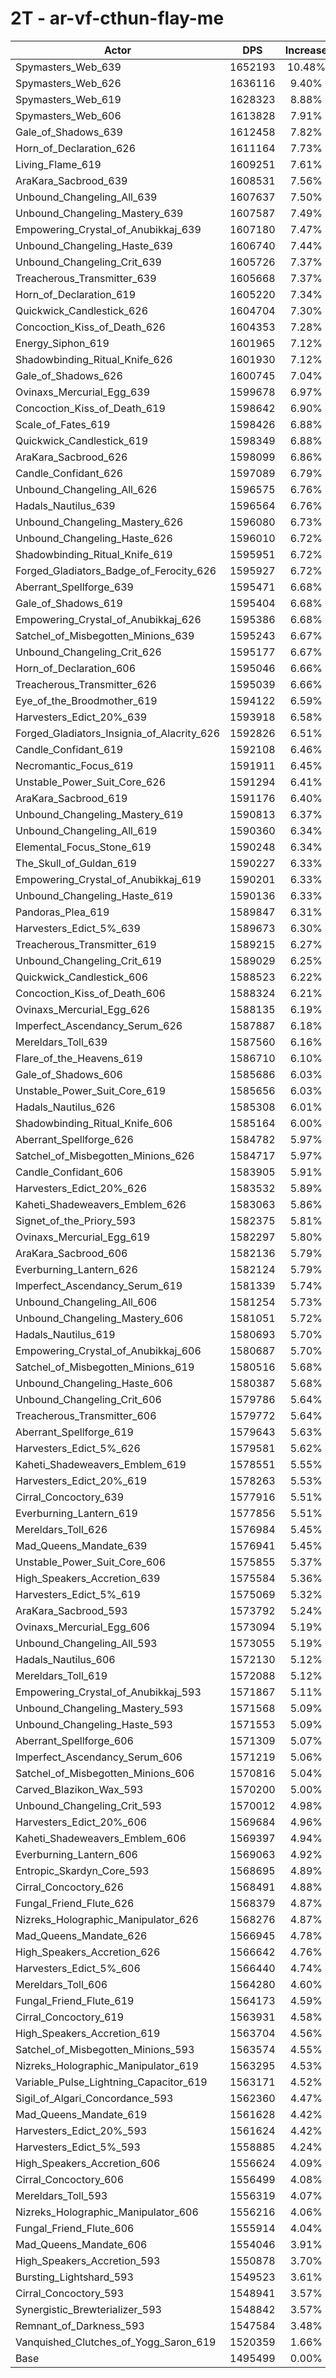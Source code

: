 # 2T - ar-vf-cthun-flay-me
| Actor | DPS | Increase |
|---|:---:|:---:|
|Spymasters_Web_639|1652193|10.48%|
|Spymasters_Web_626|1636116|9.40%|
|Spymasters_Web_619|1628323|8.88%|
|Spymasters_Web_606|1613828|7.91%|
|Gale_of_Shadows_639|1612458|7.82%|
|Horn_of_Declaration_626|1611164|7.73%|
|Living_Flame_619|1609251|7.61%|
|AraKara_Sacbrood_639|1608531|7.56%|
|Unbound_Changeling_All_639|1607637|7.50%|
|Unbound_Changeling_Mastery_639|1607587|7.49%|
|Empowering_Crystal_of_Anubikkaj_639|1607180|7.47%|
|Unbound_Changeling_Haste_639|1606740|7.44%|
|Unbound_Changeling_Crit_639|1605726|7.37%|
|Treacherous_Transmitter_639|1605668|7.37%|
|Horn_of_Declaration_619|1605220|7.34%|
|Quickwick_Candlestick_626|1604704|7.30%|
|Concoction_Kiss_of_Death_626|1604353|7.28%|
|Energy_Siphon_619|1601965|7.12%|
|Shadowbinding_Ritual_Knife_626|1601930|7.12%|
|Gale_of_Shadows_626|1600745|7.04%|
|Ovinaxs_Mercurial_Egg_639|1599678|6.97%|
|Concoction_Kiss_of_Death_619|1598642|6.90%|
|Scale_of_Fates_619|1598426|6.88%|
|Quickwick_Candlestick_619|1598349|6.88%|
|AraKara_Sacbrood_626|1598099|6.86%|
|Candle_Confidant_626|1597089|6.79%|
|Unbound_Changeling_All_626|1596575|6.76%|
|Hadals_Nautilus_639|1596564|6.76%|
|Unbound_Changeling_Mastery_626|1596080|6.73%|
|Unbound_Changeling_Haste_626|1596010|6.72%|
|Shadowbinding_Ritual_Knife_619|1595951|6.72%|
|Forged_Gladiators_Badge_of_Ferocity_626|1595927|6.72%|
|Aberrant_Spellforge_639|1595471|6.68%|
|Gale_of_Shadows_619|1595404|6.68%|
|Empowering_Crystal_of_Anubikkaj_626|1595386|6.68%|
|Satchel_of_Misbegotten_Minions_639|1595243|6.67%|
|Unbound_Changeling_Crit_626|1595177|6.67%|
|Horn_of_Declaration_606|1595046|6.66%|
|Treacherous_Transmitter_626|1595039|6.66%|
|Eye_of_the_Broodmother_619|1594122|6.59%|
|Harvesters_Edict_20%_639|1593918|6.58%|
|Forged_Gladiators_Insignia_of_Alacrity_626|1592826|6.51%|
|Candle_Confidant_619|1592108|6.46%|
|Necromantic_Focus_619|1591911|6.45%|
|Unstable_Power_Suit_Core_626|1591294|6.41%|
|AraKara_Sacbrood_619|1591176|6.40%|
|Unbound_Changeling_Mastery_619|1590813|6.37%|
|Unbound_Changeling_All_619|1590360|6.34%|
|Elemental_Focus_Stone_619|1590248|6.34%|
|The_Skull_of_Guldan_619|1590227|6.33%|
|Empowering_Crystal_of_Anubikkaj_619|1590201|6.33%|
|Unbound_Changeling_Haste_619|1590136|6.33%|
|Pandoras_Plea_619|1589847|6.31%|
|Harvesters_Edict_5%_639|1589673|6.30%|
|Treacherous_Transmitter_619|1589215|6.27%|
|Unbound_Changeling_Crit_619|1589029|6.25%|
|Quickwick_Candlestick_606|1588523|6.22%|
|Concoction_Kiss_of_Death_606|1588324|6.21%|
|Ovinaxs_Mercurial_Egg_626|1588135|6.19%|
|Imperfect_Ascendancy_Serum_626|1587887|6.18%|
|Mereldars_Toll_639|1587560|6.16%|
|Flare_of_the_Heavens_619|1586710|6.10%|
|Gale_of_Shadows_606|1585686|6.03%|
|Unstable_Power_Suit_Core_619|1585656|6.03%|
|Hadals_Nautilus_626|1585308|6.01%|
|Shadowbinding_Ritual_Knife_606|1585164|6.00%|
|Aberrant_Spellforge_626|1584782|5.97%|
|Satchel_of_Misbegotten_Minions_626|1584717|5.97%|
|Candle_Confidant_606|1583905|5.91%|
|Harvesters_Edict_20%_626|1583532|5.89%|
|Kaheti_Shadeweavers_Emblem_626|1583063|5.86%|
|Signet_of_the_Priory_593|1582375|5.81%|
|Ovinaxs_Mercurial_Egg_619|1582297|5.80%|
|AraKara_Sacbrood_606|1582136|5.79%|
|Everburning_Lantern_626|1582124|5.79%|
|Imperfect_Ascendancy_Serum_619|1581339|5.74%|
|Unbound_Changeling_All_606|1581254|5.73%|
|Unbound_Changeling_Mastery_606|1581051|5.72%|
|Hadals_Nautilus_619|1580693|5.70%|
|Empowering_Crystal_of_Anubikkaj_606|1580687|5.70%|
|Satchel_of_Misbegotten_Minions_619|1580516|5.68%|
|Unbound_Changeling_Haste_606|1580387|5.68%|
|Unbound_Changeling_Crit_606|1579786|5.64%|
|Treacherous_Transmitter_606|1579772|5.64%|
|Aberrant_Spellforge_619|1579643|5.63%|
|Harvesters_Edict_5%_626|1579581|5.62%|
|Kaheti_Shadeweavers_Emblem_619|1578551|5.55%|
|Harvesters_Edict_20%_619|1578263|5.53%|
|Cirral_Concoctory_639|1577916|5.51%|
|Everburning_Lantern_619|1577856|5.51%|
|Mereldars_Toll_626|1576984|5.45%|
|Mad_Queens_Mandate_639|1576941|5.45%|
|Unstable_Power_Suit_Core_606|1575855|5.37%|
|High_Speakers_Accretion_639|1575584|5.36%|
|Harvesters_Edict_5%_619|1575069|5.32%|
|AraKara_Sacbrood_593|1573792|5.24%|
|Ovinaxs_Mercurial_Egg_606|1573094|5.19%|
|Unbound_Changeling_All_593|1573055|5.19%|
|Hadals_Nautilus_606|1572130|5.12%|
|Mereldars_Toll_619|1572088|5.12%|
|Empowering_Crystal_of_Anubikkaj_593|1571867|5.11%|
|Unbound_Changeling_Mastery_593|1571568|5.09%|
|Unbound_Changeling_Haste_593|1571553|5.09%|
|Aberrant_Spellforge_606|1571309|5.07%|
|Imperfect_Ascendancy_Serum_606|1571219|5.06%|
|Satchel_of_Misbegotten_Minions_606|1570816|5.04%|
|Carved_Blazikon_Wax_593|1570200|5.00%|
|Unbound_Changeling_Crit_593|1570012|4.98%|
|Harvesters_Edict_20%_606|1569684|4.96%|
|Kaheti_Shadeweavers_Emblem_606|1569397|4.94%|
|Everburning_Lantern_606|1569063|4.92%|
|Entropic_Skardyn_Core_593|1568695|4.89%|
|Cirral_Concoctory_626|1568491|4.88%|
|Fungal_Friend_Flute_626|1568379|4.87%|
|Nizreks_Holographic_Manipulator_626|1568276|4.87%|
|Mad_Queens_Mandate_626|1566945|4.78%|
|High_Speakers_Accretion_626|1566642|4.76%|
|Harvesters_Edict_5%_606|1566440|4.74%|
|Mereldars_Toll_606|1564280|4.60%|
|Fungal_Friend_Flute_619|1564173|4.59%|
|Cirral_Concoctory_619|1563931|4.58%|
|High_Speakers_Accretion_619|1563704|4.56%|
|Satchel_of_Misbegotten_Minions_593|1563574|4.55%|
|Nizreks_Holographic_Manipulator_619|1563295|4.53%|
|Variable_Pulse_Lightning_Capacitor_619|1563171|4.52%|
|Sigil_of_Algari_Concordance_593|1562360|4.47%|
|Mad_Queens_Mandate_619|1561628|4.42%|
|Harvesters_Edict_20%_593|1561624|4.42%|
|Harvesters_Edict_5%_593|1558885|4.24%|
|High_Speakers_Accretion_606|1556624|4.09%|
|Cirral_Concoctory_606|1556499|4.08%|
|Mereldars_Toll_593|1556319|4.07%|
|Nizreks_Holographic_Manipulator_606|1556216|4.06%|
|Fungal_Friend_Flute_606|1555914|4.04%|
|Mad_Queens_Mandate_606|1554046|3.91%|
|High_Speakers_Accretion_593|1550878|3.70%|
|Bursting_Lightshard_593|1549523|3.61%|
|Cirral_Concoctory_593|1548941|3.57%|
|Synergistic_Brewterializer_593|1548842|3.57%|
|Remnant_of_Darkness_593|1547584|3.48%|
|Vanquished_Clutches_of_Yogg_Saron_619|1520359|1.66%|
|Base|1495499|0.00%|
